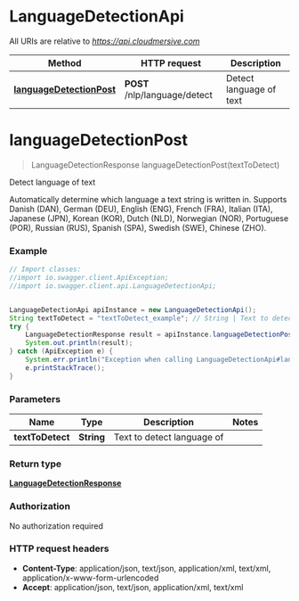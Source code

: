 # LanguageDetectionApi

All URIs are relative to *https://api.cloudmersive.com*

Method | HTTP request | Description
------------- | ------------- | -------------
[**languageDetectionPost**](LanguageDetectionApi.md#languageDetectionPost) | **POST** /nlp/language/detect | Detect language of text


<a name="languageDetectionPost"></a>
# **languageDetectionPost**
> LanguageDetectionResponse languageDetectionPost(textToDetect)

Detect language of text

Automatically determine which language a text string is written in.  Supports Danish (DAN), German (DEU), English (ENG), French (FRA), Italian (ITA), Japanese (JPN), Korean (KOR), Dutch (NLD), Norwegian (NOR), Portuguese (POR), Russian (RUS), Spanish (SPA), Swedish (SWE), Chinese (ZHO).

### Example
```java
// Import classes:
//import io.swagger.client.ApiException;
//import io.swagger.client.api.LanguageDetectionApi;


LanguageDetectionApi apiInstance = new LanguageDetectionApi();
String textToDetect = "textToDetect_example"; // String | Text to detect language of
try {
    LanguageDetectionResponse result = apiInstance.languageDetectionPost(textToDetect);
    System.out.println(result);
} catch (ApiException e) {
    System.err.println("Exception when calling LanguageDetectionApi#languageDetectionPost");
    e.printStackTrace();
}
```

### Parameters

Name | Type | Description  | Notes
------------- | ------------- | ------------- | -------------
 **textToDetect** | **String**| Text to detect language of |

### Return type

[**LanguageDetectionResponse**](LanguageDetectionResponse.md)

### Authorization

No authorization required

### HTTP request headers

 - **Content-Type**: application/json, text/json, application/xml, text/xml, application/x-www-form-urlencoded
 - **Accept**: application/json, text/json, application/xml, text/xml

